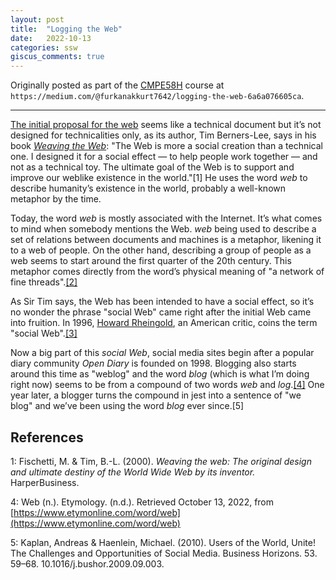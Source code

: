 ```yaml
---
layout: post
title:  "Logging the Web"
date:   2022-10-13
categories: ssw
giscus_comments: true
---
```


Originally posted as part of the [CMPE58H](https://cmpe.boun.edu.tr/courses/cmpe58h) course at `https://medium.com/@furkanakkurt7642/logging-the-web-6a6a076605ca`.

---

[The initial proposal for the web](https://www.w3.org/History/1989/proposal.html) seems like a technical document but it’s not designed for technicalities only, as its author, Tim Berners-Lee, says in his book [_Weaving the Web_](https://www.w3.org/People/Berners-Lee/Weaving/Overview.html): "The Web is more a social creation than a technical one. I designed it for a social effect — to help people work together — and not as a technical toy. The ultimate goal of the Web is to support and improve our weblike existence in the world."\[1\] He uses the word _web_ to describe humanity’s existence in the world, probably a well-known metaphor by the time.

Today, the word _web_ is mostly associated with the Internet. It’s what comes to mind when somebody mentions the Web. _web_ being used to describe a set of relations between documents and machines is a metaphor, likening it to a web of people. On the other hand, describing a group of people as a web seems to start around the first quarter of the 20th century. This metaphor comes directly from the word’s physical meaning of "a network of fine threads".[\[2\]](https://www.google.com/search?q=define+web)

As Sir Tim says, the Web has been intended to have a social effect, so it’s no wonder the phrase "social Web" came right after the initial Web came into fruition. In 1996, [Howard Rheingold](https://en.wikipedia.org/wiki/Howard_Rheingold), an American critic, coins the term "social Web".[\[3\]](https://en.wikipedia.org/wiki/Social_web)

Now a big part of this _social Web_, social media sites begin after a popular diary community _Open Diary_ is founded on 1998. Blogging also starts around this time as "weblog" and the word _blog_ (which is what I’m doing right now) seems to be from a compound of two words _web_ and _log_.[\[4\]](https://www.etymonline.com/word/web) One year later, a blogger turns the compound in jest into a sentence of "we blog" and we’ve been using the word _blog_ ever since.\[5\]

## References

1: Fischetti, M. & Tim, B.-L. (2000). _Weaving the web: The original design and ultimate destiny of the World Wide Web by its inventor._ HarperBusiness.

4: Web (n.). Etymology. (n.d.). Retrieved October 13, 2022, from [https://www.etymonline.com/word/web](https://www.etymonline.com/word/web)

5: Kaplan, Andreas & Haenlein, Michael. (2010). Users of the World, Unite! The Challenges and Opportunities of Social Media. Business Horizons. 53. 59–68. 10.1016/j.bushor.2009.09.003.
